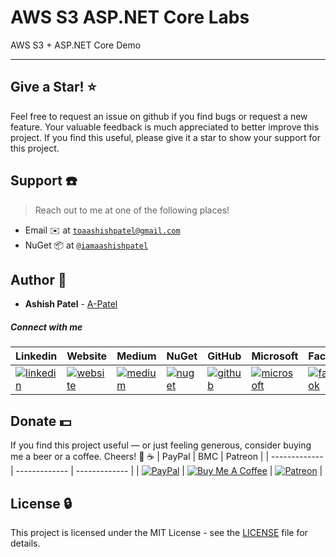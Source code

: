 # AWS S3 ASP.NET Core Labs
AWS S3 + ASP.NET Core Demo 



---



## Give a Star! :star:
Feel free to request an issue on github if you find bugs or request a new feature. Your valuable feedback is much appreciated to better improve this project. If you find this useful, please give it a star to show your support for this project.


## Support :telephone:
> Reach out to me at one of the following places!

- Email :envelope: at <a href="mailto:toaashishpatel@gmail.com" target="_blank">`toaashishpatel@gmail.com`</a>
- NuGet :package: at <a href="https://www.nuget.org/profiles/iamaashishpatel" target="_blank">`@iamaashishpatel`</a>


## Author :boy:

* **Ashish Patel** - [A-Patel](https://github.com/a-patel)


##### Connect with me

| Linkedin | Website | Medium | NuGet | GitHub | Microsoft | Facebook | Twitter | Instagram | Tumblr |
|----------|----------|----------|----------|----------|----------|----------|----------|----------|----------|
| [![linkedin](https://img.icons8.com/ios-filled/96/000000/linkedin.png)](https://www.linkedin.com/in/iamaashishpatel) | [![website](https://img.icons8.com/wired/96/000000/domain.png)](https://aashishpatel.netlify.com/) | [![medium](https://img.icons8.com/ios-filled/96/000000/medium-monogram.png)](https://medium.com/@iamaashishpatel) | [![nuget](https://img.icons8.com/windows/96/000000/nuget.png)](https://nuget.org/profiles/iamaashishpatel) | [![github](https://img.icons8.com/ios-glyphs/96/000000/github.png)](https://github.com/a-patel) | [![microsoft](https://img.icons8.com/ios-filled/90/000000/microsoft.png)](https://docs.microsoft.com/en-us/users/iamaashishpatel) | [![facebook](https://img.icons8.com/ios-filled/90/000000/facebook.png)](https://www.facebook.com/aashish.mrcool) | [![twitter](https://img.icons8.com/ios-filled/96/000000/twitter.png)](https://twitter.com/aashish_mrcool) | [![instagram](https://img.icons8.com/ios-filled/90/000000/instagram-new.png)](https://www.instagram.com/iamaashishpatel/) | [![tumblr](https://img.icons8.com/ios-filled/96/000000/tumblr--v1.png)](https://iamaashishpatel.tumblr.com/) |


## Donate :dollar:
If you find this project useful — or just feeling generous, consider buying me a beer or a coffee. Cheers! :beers: :coffee:
| PayPal | BMC | Patreon |
| ------------- | ------------- | ------------- |
| [![PayPal](https://www.paypalobjects.com/webstatic/en_US/btn/btn_donate_pp_142x27.png)](https://www.paypal.me/iamaashishpatel) | [![Buy Me A Coffee](https://www.buymeacoffee.com/assets/img/custom_images/orange_img.png)](https://www.buymeacoffee.com/iamaashishpatel) | [![Patreon](https://c5.patreon.com/external/logo/become_a_patron_button.png)](https://www.patreon.com/iamaashishpatel) |


## License :lock:

This project is licensed under the MIT License - see the [LICENSE](LICENSE) file for details.
